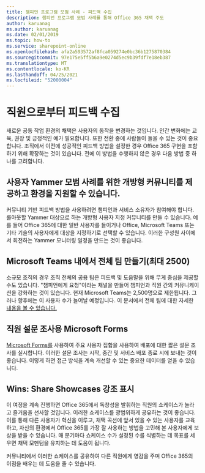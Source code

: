 ```yaml
---
title: 챔피언 프로그램 모범 사례 - 피드백 수집
description: 챔피언 프로그램 모범 사례를 통해 Office 365 채택 주도
author: karuanag
ms.author: karuanag
ms.date: 02/01/2019
ms.topic: how-to
ms.service: sharepoint-online
ms.openlocfilehash: afa2a593572af8fca059274e0bc36b1275870384
ms.sourcegitcommit: 97e175e5ff5b6a9e0274d5ec9b39fdf7e18eb387
ms.translationtype: MT
ms.contentlocale: ko-KR
ms.lasthandoff: 04/25/2021
ms.locfileid: "52000004"
---
```

# <a name="collect-feedback-from-your-employees"></a>직원으로부터 피드백 수집

새로운 공동 작업 환경의 채택은 사용자의 동작을 변경하는 것입니다. 인간 변화에는 교육, 권장 및 긍정적인 예가 필요합니다. 또한 전환 중에 사람들이 들을 수 있는 것이 중요합니다. 조직에서 이전에 성공적인 피드백 방법을 설정한 경우 Office 365 구현을 포함하기 위해 확장하는 것이 있습니다. 전에 이 방법을 수행하지 않은 경우 다음 방법 중 하나를 고려합니다.

## <a name="use-yammer-to-provide-an-open-community-for-best-practices-and-support-for-the-experience"></a>사용자 Yammer 모범 사례를 위한 개방형 커뮤니티를 제공하고 환경을 지원할 수 있습니다.
커뮤니티 기반 피드백 방법을 사용하려면 챔피언과 서비스 소유자가 참여해야 합니다. 롤아웃할 Yammer 대상으로 하는 개방형 사용자 지정 커뮤니티를 만들 수 있습니다.  예를 들어 Office 365에 대한 일반 사용자를 들이거나 Office, Microsoft Teams 또는 기타 기술의 사용자에게 대상을 지정하기로 선택할 수 있습니다.  이러한 구성원 사이에서 회전하는 Yammer 모니터링 일정을 만드는 것이 좋습니다. 

## <a name="creating-an-org-wide-team-within-microsoft-teams-up-to-2500"></a>Microsoft Teams 내에서 전체 팀 만들기(최대 2500)
소규모 조직의 경우 조직 전체의 공용 팀은 피드백 및 도움말을 위해 무게 중심을 제공할 수도 있습니다.  "챔피언에게 요청"이라는 채널을 만들어 챔피언과 직원 간의 커뮤니케이션을 강화하는 것이 있습니다.  현재 Microsoft Teams는 2,500명으로 제한됩니다. 그러나 향후에는 이 사용자 수가 늘어날 예정입니다. 이 문서에서 전체 팀에 대한 자세한 [내용을 볼 수 있습니다.](/microsoftteams/create-an-org-wide-team) 

## <a name="microsoft-forms-for-employee-surveys"></a>직원 설문 조사용 Microsoft Forms

[Microsoft Forms를](https://support.office.com/forms) 사용하여 주요 사용자 집합을 사용하여 배포에 대한 짧은 설문 조사를 실시합니다.  이러한 설문 조사는 시작, 중간 및 서비스 배포 종료 시에 보내는 것이 좋습니다.  이렇게 하면 접근 방식을 계속 개선할 수 있는 중요한 데이터를 얻을 수 있습니다.  

## <a name="highlight-the-wins-share-showcases"></a>Wins: Share Showcases 강조 표시
이 여정을 계속 진행하면 Office 365에서 독창성을 발휘하는 직원의 쇼케이스가 놀라고 즐거움을 선사할 것입니다. 이러한 쇼케이스를 광범위하게 공유하는 것이 좋습니다. 이를 통해 다른 사용자가 혁신을 이루고, 채택 곡선에 앞서 있을 수 있는 사용자를 교육하고, 자신의 환경에서 Office 365를 가장 잘 사용하는 방법을 고민해 본 사용자에게 보상을 받을 수 있습니다. 매 분기마다 쇼케이스 수가 설정된 수를 식별하는 데 목표를 세우면 채택 모멘텀을 유지하는 데 도움이 됩니다.

커뮤니티에서 이러한 쇼케이스를 공유하여 다른 직원에게 영감을 주며 Office 365의 이점을 배우는 데 도움을 줄 수 있습니다.